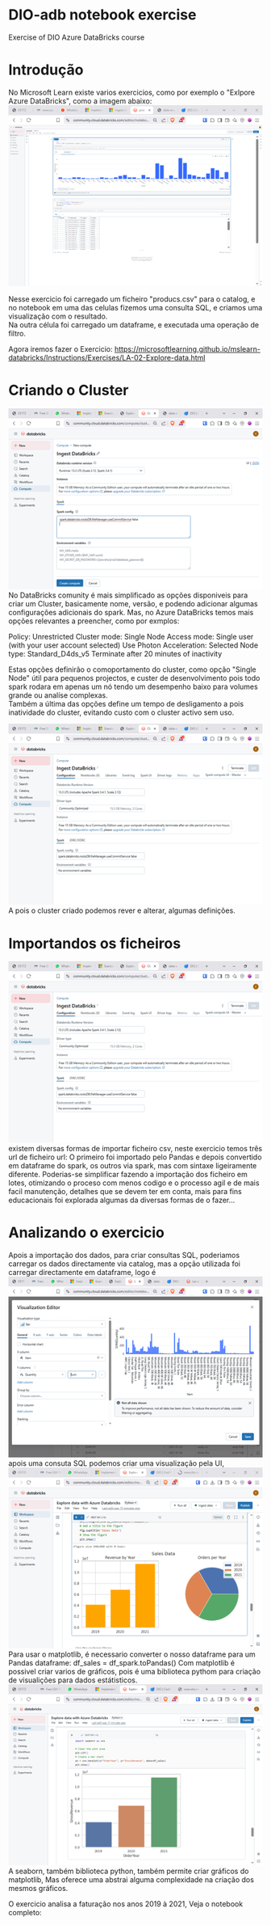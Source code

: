 # DIO-adb notebook exercise
Exercise of DIO Azure DataBricks course

# Introdução
No Microsoft Learn existe varios exercicios, como por exemplo o "Exlpore Azure DataBricks", 
como a imagem abaixo:
<img src="img/exercise1.png">

Nesse exercicio foi carregado um ficheiro "producs.csv" para o catalog, e no notebook em uma das celulas fizemos 
uma consulta SQL, e criamos uma visualização com o resultado.  
Na outra célula foi carregado um dataframe, e executada uma operação de filtro.   
  
Agora iremos fazer o Exercicio: https://microsoftlearning.github.io/mslearn-databricks/Instructions/Exercises/LA-02-Explore-data.html  

#  Criando o Cluster

<img src="img/create-cluster.PNG">
No DataBricks comunity é mais simplificado as opções disponiveis para criar um Cluster, basicamente nome, versão, e podendo adicionar algumas configurações adicionais do spark.  
Mas, no Azure DataBricks temos mais opções relevantes a preencher, como por exmplos:  

Policy: Unrestricted
Cluster mode: Single Node
Access mode: Single user (with your user account selected)
Use Photon Acceleration: Selected
Node type: Standard_D4ds_v5
Terminate after 20 minutes of inactivity

Estas opções definirão o comoportamento do cluster, como opção "Single Node" útil para pequenos projectos, e custer de desenvolvimento pois todo spark rodara em apenas um nó tendo um desempenho baixo para volumes grande ou analíse complexas.  
Também a última das opções define um tempo de desligamento a pois inatividade do cluster, evitando custo com o cluster activo sem uso.  

<img src="img/confgure-cluster.PNG">
A pois o cluster criado podemos rever e alterar, algumas definições.  

#  Importandos os ficheiros
<img src="img/confgure-cluster.PNG">
existem diversas formas de importar ficheiro csv, neste exercicio temos três url de ficheiro url:  
O primeiro foi importado pelo Pandas e depois convertido em dataframe do spark,
os outros via spark, mas com sintaxe ligeiramente diferente. Poderias-se simplificar fazendo a importação dos ficheiro em lotes, otimizando o proceso com menos codigo e o processo agil e de mais facil manutenção, detalhes que se devem ter em conta, mais para fins educacionais foi explorada algumas da diversas formas de o fazer...



# Analizando o exercicio

Apois a importação dos dados, para criar consultas SQL, poderiamos carregar os dados directamente via catalog, mas a opção utilizada foi carregar directamente em dataframe, logo é
<img src="img/create-sql-visualisation.PNG">
apois uma consuta SQL podemos criar uma visualização pela UI,  
<img src="img/matplotlib.PNG">
Para usar o matplotlib, é necessario converter o nosso dataframe para um Pandas dataframe:
df_sales = df_spark.toPandas()
Com matplotlib é possivel criar varios de gráficos, pois é uma biblioteca pythom para criação de visualições para dados estátisticos.
<img src="img/seaborn.PNG">
A seaborn, também biblioteca python, também permite criar gráficos do matplotlib, Mas oferece uma abstrai alguma complexidade na criação dos mesmos gráficos.

O exercicio analisa a faturação nos anos 2019 à 2021, Veja o notebook completo: <a href="notebooks/Explore data with Azure Databricks.ipynb">




